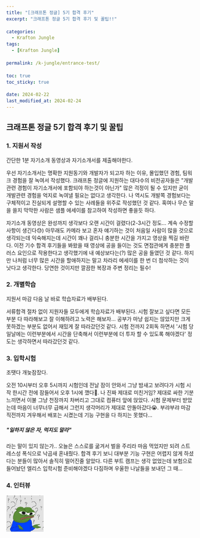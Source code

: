 ```yaml
---
title: "[크래프톤 정글] 5기 합격 후기"
excerpt: "크래프톤 정글 5기 합격 후기 및 꿀팁!!"

categories:
  - Krafton Jungle
tags:
  - [Krafton Jungle]

permalink: /k-jungle/entrance-test/

toc: true
toc_sticky: true

date: 2024-02-22
last_modified_at: 2024-02-24
---
```


<h2>크래프톤 정글 5기 합격 후기 및 꿀팁</h2>

<h3>1. 지원서 작성</h3>

간단한 1분 자기소개 동영상과 자기소개서를 제출해야한다. 

우선 자기소개서는 명확한 지원동기와 개발자가 되고자 하는 이유, 몰입했던 경험, 팀워크 경험을 잘 녹여서 작성했다. 크래프톤 정글에 지원하는 대다수의 비전공자들은 "개발 관련 경험이 자기소개서에 포함되야 하는것이 아닌가" 많은 걱정이 될 수 있지만 굳이 개발관련 경험을 억지로 녹여낼 필요는 없다고 생각한다. 나 역시도 개발쪽 경험보다는 구체적이고 진실되게 설명할 수 있는 사례들을 위주로 작성했던 것 같다. 혹여나 무슨 말을 쓸지 막막한 사람은 샘플 에세이를 참고하여 작성하면 좋을듯 하다.

자기소개 동영상은 완성까지 생각보다 오랜 시간이 걸렸다(2-3시간 정도... 계속 수정할 사항이 생긴다😓) 아무래도 카메라 보고 혼자 얘기하는 것이 처음일 사람이 많을 것으로 생각되는데 익숙해지는데 시간이 꽤나 걸리니 충분한 시간을 가지고 영상을 찍길 바란다. 이전 기수 합격 후기들을 봐왔을 때 영상에 공을 들이는 것도 면접관에게 충분한 플러스 요인으로 작용한다고 생각했기에 내 예상보다는(?) 많은 공을 들였던 것 같다. 하지만 나처럼 너무 많은 시간을 할애하지는 말고 차라리 에세이를 한 번 더 첨삭하는 것이 낫다고 생각한다. 당연한 것이지만 깔끔한 복장과 주변 정리는 필수!


<h3>2. 개별학습</h3>

지원서 마감 다음 날 바로 학습자료가 배부된다. 

서류합격 절차 없이 지원자들 모두에게 학습자료가 배부된다. 시험 잘보고 싶다면 모든 부분 다 따라해보고 잘 이해하려고 노력은 해보자... 공부가 마냥 쉽지는 않았지만 크게 못하겠는 부분도 없어서 재밌게 잘 따라갔던것 같다. 시험 전까지 2회독 하면서 '시험 당일날에는 이런부분에서 시간을 단축해서 이런부분에 더 투자 할 수 있도록 해야겠다' 정도는 생각하면서 따라갔던것 같다.


<h3>3. 입학시험</h3>

조땟다 개늦잠잤다.

오전 10시부터 오후 5시까지 시험인데 전날 잠이 안와서 그냥 밤새고 보려다가 시험 시작 한시간 전에 잠들어서 오후 1시에 깼다🫠. 나 진짜 제대로 미친거임? 제대로 싸한 기분 느끼면서 이불 그냥 천장까지 차버리고 그대로 컴퓨터 앞에 앉았다. 시험 문제부터 받았는데 마음이 너무너무 급해서 그런지 생각머리가 제대로 안돌아갔다😭. 부랴부랴 마감 직전까지 겨우해서 배포는 시켰는데 기능 구현을 다 하지는 못했다...
<h5>"일하지 않은 자, 먹지도 말라"</h5> 라는 말이 있지 않는가.. 오늘은 스스로를 굶겨서 벌을 주리라 마음 먹었지만 되려 스트레스성 폭식으로 낙곱새 혼내줬다. 합격 후기 보니 대부분 기능 구현은 어렵지 않게 하셨다는 분들이 많아서 솔직히 떨어진줄 알았다. 다른 부트 캠프는 생각 없었는데 보험으로 들어놨던 엘리스 입학시험 준비해야겠다 다짐하며 우울한 나날들을 보내던 그 때...


<h3>4. 인터뷰</h3>

<img src="/assets/images/posts_img/pepe.jpg" alt="pepe" width="100px">
<!-- ![pepe](/assets/images/posts_img/pepe.jpg) -->









